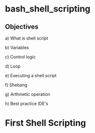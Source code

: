 # bash_shell_scripting

## Objectives

a) What is shell script 

b) Variables

c) Control logic

d) Loop

e) Executing a shell script

f) Shebang

g) Arthmetic operation

h) Best practice IDE's


# First Shell Scripting




